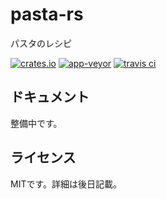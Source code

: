 # pasta-rs
パスタのレシピ

[![crates.io](https://img.shields.io/crates/v/pasta.svg)](https://crates.io/crates/pasta)
[![app-veyor](https://ci.appveyor.com/api/projects/status/bdtcduco22sxvdah?svg=true)](https://ci.appveyor.com/project/ekicyou/pasta-rs)
[![travis ci](https://api.travis-ci.org/ekicyou/pasta-rs.svg?branch=master)](https://travis-ci.org/ekicyou/pasta-rs)

## ドキュメント
整備中です。

## ライセンス
MITです。詳細は後日記載。
